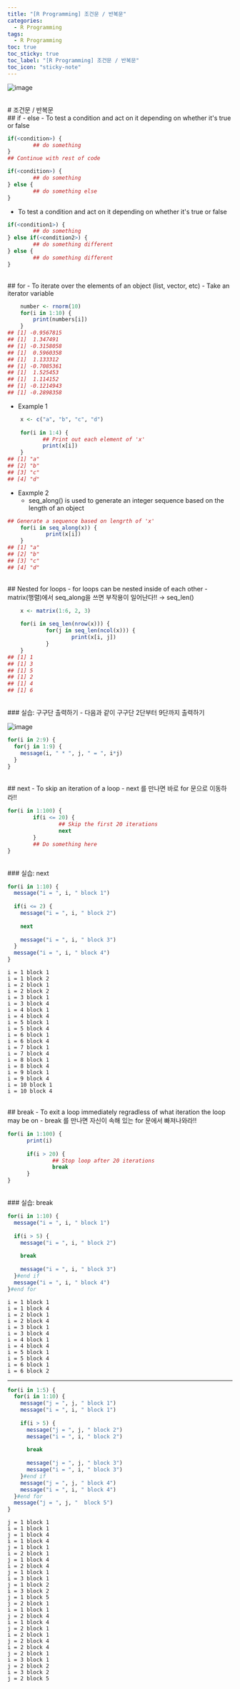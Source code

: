 ```yaml
---
title: "[R Programming] 조건문 / 반복문"
categories:
  - R Programming
tags:
  - R Programming
toc: true
toc_sticky: true
toc_label: "[R Programming] 조건문 / 반복문"
toc_icon: "sticky-note"
---
```


![image](https://user-images.githubusercontent.com/55765292/196178337-b8c46683-8745-4e42-8167-6f12e5faf1d1.png)

<br>
# 조건문 / 반복문

<br>
## if - else
- To test a condition and act on it depending on whether it's true or false

```R
if(<condition>) {
        ## do something
}
## Continue with rest of code
```

```R
if(<condition>) {
        ## do something
} else {
        ## do something else
}
```

- To test a condition and act on it depending on whether it's true or false

```R
if(<condition1>) {
        ## do something
} else if(<condition2>) {
        ## do something different
} else {
        ## do something different
}
```

<br>
## for
- To iterate over the elements of an object (list, vector, etc)
  - Take an iterator variable

```R
    number <- rnorm(10)
    for(i in 1:10) {
        print(numbers[i])
    }
## [1] -0.9567815
## [1]  1.347491
## [1] -0.3158058
## [1]  0.5960358
## [1]  1.133312
## [1] -0.7085361
## [1]  1.525453
## [1]  1.114152
## [1] -0.1214943
## [1] -0.2898358
```

- Example 1

```R
    x <- c("a", "b", "c", "d")
    
    for(i in 1:4) {
           ## Print out each element of 'x'
           print(x[i])
    }
## [1] "a"
## [2] "b"
## [3] "c"
## [4] "d"
```

- Eaxmple 2
  - seq_along() is used to generate an integer sequence based on the length of an object

```R
## Generate a sequence based on lengrth of 'x'
    for(i in seq_along(x)) {
            print(x[i])
    }
## [1] "a"
## [2] "b"
## [3] "c"
## [4] "d"
```

<br>
## Nested for loops
- for loops can be nested inside of each other
- matrix(행렬)에서 seq_along을 쓰면 부작용이 일어난다!! → seq_len()

```R
    x <- matrix(1:6, 2, 3)
    
    for(i in seq_len(nrow(x))) {
            for(j in seq_len(ncol(x))) {
                    print(x[i, j])
            }
    }
## [1] 1
## [1] 3
## [1] 5
## [1] 2
## [1] 4
## [1] 6
```

<br>
### 실습: 구구단 출력하기
- 다음과 같이 구구단 2단부터 9단까지 출력하기

![image](https://user-images.githubusercontent.com/55765292/196238199-5c2541c0-8b94-455e-9dba-1a6243b677b4.png)

```R
for(i in 2:9) {
  for(j in 1:9) {
    message(i, " * ", j, " = ", i*j)
  }
}
```

<br>
## next
- To skip an iteration of a loop
  - next 를 만나면 바로 for 문으로 이동하라!!

```R
for(i in 1:100) {
        if(i <= 20) {
                ## Skip the first 20 iterations
                next
        }
        ## Do something here
}
```

<br>
### 실습: next

```R
for(i in 1:10) {
  message("i = ", i, " block 1")
  
  if(i <= 2) {
    message("i = ", i, " block 2")
    
    next
    
    message("i = ", i, " block 3")
  }
  message("i = ", i, " block 4")
}
```

```
i = 1 block 1
i = 1 block 2
i = 2 block 1
i = 2 block 2
i = 3 block 1
i = 3 block 4
i = 4 block 1
i = 4 block 4
i = 5 block 1
i = 5 block 4
i = 6 block 1
i = 6 block 4
i = 7 block 1
i = 7 block 4
i = 8 block 1
i = 8 block 4
i = 9 block 1
i = 9 block 4
i = 10 block 1
i = 10 block 4
```

<br>
## break
- To exit a loop immediately regradless of what iteration the loop may be on
  - break 를 만나면 자신이 속해 있는 for 문에서 빠져나와라!!

```R
for(i in 1:100) {
      print(i)
      
      if(i > 20) {
              ## Stop loop after 20 iterations
              break
      }
}
```

<br>
### 실습: break

```R
for(i in 1:10) {
  message("i = ", i, " block 1")
  
  if(i > 5) {
    message("i = ", i, " block 2")
    
    break
    
    message("i = ", i, " block 3")
  }#end if
  message("i = ", i, " block 4")
}#end for
```

```
i = 1 block 1
i = 1 block 4
i = 2 block 1
i = 2 block 4
i = 3 block 1
i = 3 block 4
i = 4 block 1
i = 4 block 4
i = 5 block 1
i = 5 block 4
i = 6 block 1
i = 6 block 2
```

---

```R
for(i in 1:5) {
  for(i in 1:10) {
    message("j = ", j, " block 1")
    message("i = ", i, " block 1")
    
    if(i > 5) {
      message("j = ", j, " block 2")
      message("i = ", i, " block 2")
      
      break
      
      message("j = ", j, " block 3")
      message("i = ", i, " block 3")
    }#end if
    message("j = ", j, " block 4")
    message("i = ", i, " block 4")
  }#end for
  message("j = ", j, "  block 5")
}
```

```
j = 1 block 1
i = 1 block 1
j = 1 block 4
i = 1 block 4
j = 1 block 1
i = 2 block 1
j = 1 block 4
i = 2 block 4
j = 1 block 1
i = 3 block 1
j = 1 block 2
i = 3 block 2
j = 1 block 5
j = 2 block 1
i = 1 block 1
j = 2 block 4
i = 1 block 4
j = 2 block 1
i = 2 block 1
j = 2 block 4
i = 2 block 4
j = 2 block 1
i = 3 block 1
j = 2 block 2
i = 3 block 2
j = 2 block 5
```
